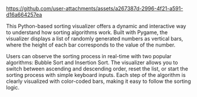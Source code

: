 

https://github.com/user-attachments/assets/a267387d-2996-4f21-a591-d16a664257ea

This Python-based sorting visualizer offers a dynamic and interactive way to understand how sorting algorithms work. Built with Pygame, the visualizer displays a list of randomly generated numbers as vertical bars, where the height of each bar corresponds to the value of the number.

Users can observe the sorting process in real-time with two popular algorithms: Bubble Sort and Insertion Sort. The visualizer allows you to switch between ascending and descending order, reset the list, or start the sorting process with simple keyboard inputs. Each step of the algorithm is clearly visualized with color-coded bars, making it easy to follow the sorting logic. 

